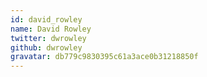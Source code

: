 ```yaml
---
id: david_rowley
name: David Rowley
twitter: dwrowley
github: dwrowley
gravatar: db779c9830395c61a3ace0b31218850f
---
```

